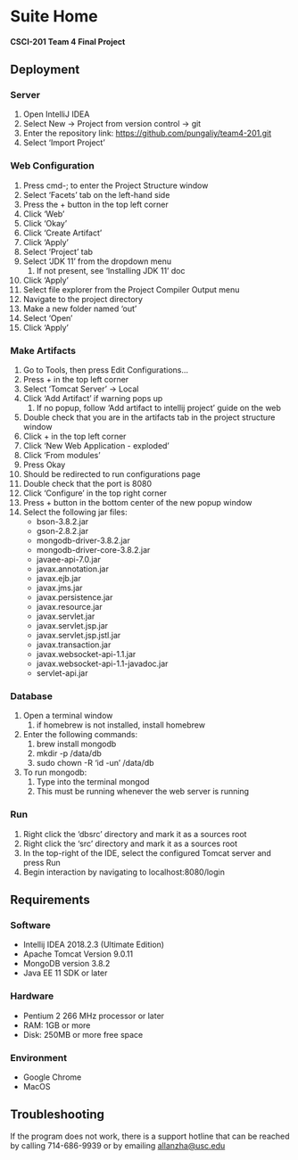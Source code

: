 # Suite Home #
#### CSCI-201 Team 4 Final Project ####


## Deployment ##

### Server ###
1. Open IntelliJ IDEA
2. Select New -> Project from version control -> git
3. Enter the repository link: https://github.com/pungaliy/team4-201.git
4. Select ‘Import Project’

### Web Configuration ###
1. Press cmd-; to enter the Project Structure window
2. Select ‘Facets’ tab on the left-hand side
3. Press the + button in the top left corner
4. Click ‘Web’
5. Click ‘Okay’
6. Click ‘Create Artifact’
7. Click ‘Apply’
8. Select ‘Project’ tab
9. Select ‘JDK 11’ from the dropdown menu
    1. If not present, see ‘Installing JDK 11’ doc
10. Click ‘Apply’
11. Select file explorer from the Project Compiler Output menu
12. Navigate to the project directory
13. Make a new folder named ‘out’
14. Select ‘Open’
15. Click ‘Apply’

### Make Artifacts ###
1. Go to Tools, then press Edit Configurations...
2. Press + in the top left corner
3. Select ‘Tomcat Server’ -> Local
4. Click ‘Add Artifact’ if warning pops up
    1. If no popup, follow ‘Add artifact to intellij project’ guide on the web
5. Double check that you are in the artifacts tab in the project structure window
6. Click + in the top left corner
7. Click ‘New Web Application - exploded’
8. Click ‘From modules’
9. Press Okay
10. Should be redirected to run configurations page
11. Double check that the port is 8080
12. Click ‘Configure’ in the top right corner
13. Press + button in the bottom center of the new popup window
14. Select the following jar files:
    * bson-3.8.2.jar
    * gson-2.8.2.jar
    * mongodb-driver-3.8.2.jar
    * mongodb-driver-core-3.8.2.jar
    * javaee-api-7.0.jar
    * javax.annotation.jar
    * javax.ejb.jar
    * javax.jms.jar
    * javax.persistence.jar
    * javax.resource.jar
    * javax.servlet.jar
    * javax.servlet.jsp.jar
    * javax.servlet.jsp.jstl.jar
    * javax.transaction.jar
    * javax.websocket-api-1.1.jar
    * javax.websocket-api-1.1-javadoc.jar
    * servlet-api.jar

### Database ###
1. Open a terminal window
    1. if homebrew is not installed, install homebrew
2. Enter the following commands:
    1. brew install mongodb
    2. mkdir -p /data/db
    3. sudo chown -R ‘id -un’ /data/db
3. To run mongodb:
    1. Type into the terminal mongod
    2. This must be running whenever the web server is running

### Run ###
1. Right click the ‘dbsrc’ directory and mark it as a sources root
2. Right click the ‘src’ directory and mark it as a sources root
3. In the top-right of the IDE, select the configured Tomcat server and press Run
4. Begin interaction by navigating to localhost:8080/login


## Requirements ##

### Software ###
* Intellij IDEA 2018.2.3 (Ultimate Edition)
* Apache Tomcat Version 9.0.11
* MongoDB version 3.8.2
* Java EE 11 SDK or later

### Hardware ###
* Pentium 2 266 MHz processor or later
* RAM: 1GB or more
* Disk: 250MB or more free space

### Environment ###
* Google Chrome
* MacOS


## Troubleshooting ##
If the program does not work, there is a support hotline that can be reached by calling 714-686-9939 or by emailing allanzha@usc.edu